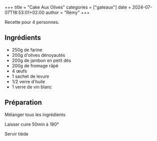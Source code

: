 +++
title = "Cake Aux Olives"
categories = ["gateaux"]
date = 2024-07-07T18:53:01+02:00
author = "Rémy"
+++

Recette pour 4 personnes.

<!--more-->
## Ingrédients

* 250g de farine
* 200g d'olives dénoyautés
* 200g de jambon en petit dés
* 200g de fromage râpé
* 4 œufs
* 1 sachet de levure
* 1/2 verre d'huile
* 1 verre de vin blanc

## Préparation

Mélanger tous les ingrédients

Laisser cuire 50min à 180°

Servir tiède
